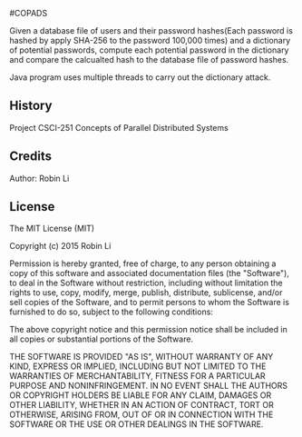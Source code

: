 #COPADS

Given a database file of users and their password hashes(Each password is hashed by apply SHA-256 to the password 100,000 
times) and a dictionary of potential passwords, compute each potential password in the dictionary and compare the calcualted
hash to the database file of password hashes. 

Java program uses multiple threads to carry out the dictionary attack.


## History

Project CSCI-251 Concepts of Parallel Distributed Systems

## Credits

Author: Robin Li

## License

The MIT License (MIT)

Copyright (c) 2015 Robin Li

Permission is hereby granted, free of charge, to any person obtaining a copy
of this software and associated documentation files (the "Software"), to deal
in the Software without restriction, including without limitation the rights
to use, copy, modify, merge, publish, distribute, sublicense, and/or sell
copies of the Software, and to permit persons to whom the Software is
furnished to do so, subject to the following conditions:

The above copyright notice and this permission notice shall be included in all
copies or substantial portions of the Software.

THE SOFTWARE IS PROVIDED "AS IS", WITHOUT WARRANTY OF ANY KIND, EXPRESS OR
IMPLIED, INCLUDING BUT NOT LIMITED TO THE WARRANTIES OF MERCHANTABILITY,
FITNESS FOR A PARTICULAR PURPOSE AND NONINFRINGEMENT. IN NO EVENT SHALL THE
AUTHORS OR COPYRIGHT HOLDERS BE LIABLE FOR ANY CLAIM, DAMAGES OR OTHER
LIABILITY, WHETHER IN AN ACTION OF CONTRACT, TORT OR OTHERWISE, ARISING FROM,
OUT OF OR IN CONNECTION WITH THE SOFTWARE OR THE USE OR OTHER DEALINGS IN THE
SOFTWARE.
